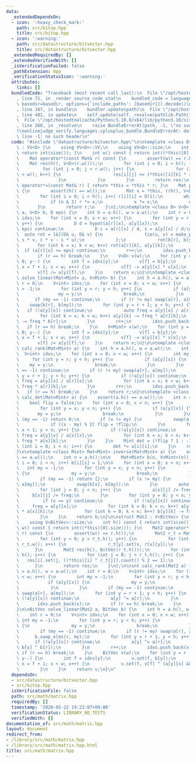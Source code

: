 ```yaml
---
data:
  _extendedDependsOn:
  - icon: ':heavy_check_mark:'
    path: src/bitop.hpp
    title: src/bitop.hpp
  - icon: ':warning:'
    path: src/datastructure/bitvector.hpp
    title: src/datastructure/bitvector.hpp
  _extendedRequiredBy: []
  _extendedVerifiedWith: []
  _isVerificationFailed: false
  _pathExtension: hpp
  _verificationStatusIcon: ':warning:'
  attributes:
    links: []
  bundledCode: "Traceback (most recent call last):\n  File \"/opt/hostedtoolcache/Python/3.10.0/x64/lib/python3.10/site-packages/onlinejudge_verify/documentation/build.py\"\
    , line 71, in _render_source_code_stat\n    bundled_code = language.bundle(stat.path,\
    \ basedir=basedir, options={'include_paths': [basedir]}).decode()\n  File \"/opt/hostedtoolcache/Python/3.10.0/x64/lib/python3.10/site-packages/onlinejudge_verify/languages/cplusplus.py\"\
    , line 187, in bundle\n    bundler.update(path)\n  File \"/opt/hostedtoolcache/Python/3.10.0/x64/lib/python3.10/site-packages/onlinejudge_verify/languages/cplusplus_bundle.py\"\
    , line 401, in update\n    self.update(self._resolve(pathlib.Path(included), included_from=path))\n\
    \  File \"/opt/hostedtoolcache/Python/3.10.0/x64/lib/python3.10/site-packages/onlinejudge_verify/languages/cplusplus_bundle.py\"\
    , line 260, in _resolve\n    raise BundleErrorAt(path, -1, \"no such header\"\
    )\nonlinejudge_verify.languages.cplusplus_bundle.BundleErrorAt: datastructure/bitvector.hpp:\
    \ line -1: no such header\n"
  code: "#include \"datastructure/bitvector.hpp\"\n\ntemplate <class D> struct Mat\
    \ : VV<D> {\n    using VV<D>::VV;\n    using VV<D>::size;\n    int h() const {\
    \ return int(size()); }\n    int w() const { return int((*this)[0].size()); }\n\
    \    Mat operator*(const Mat& r) const {\n        assert(w() == r.h());\n    \
    \    Mat res(h(), V<D>(r.w()));\n        for (int i = 0; i < h(); i++) {\n   \
    \         for (int j = 0; j < r.w(); j++) {\n                for (int k = 0; k\
    \ < w(); k++) {\n                    res[i][j] += (*this)[i][k] * r[k][j];\n \
    \               }\n            }\n        }\n        return res;\n    }\n    Mat&\
    \ operator*=(const Mat& r) { return *this = *this * r; }\n    Mat pow(ll n) const\
    \ {\n        assert(h() == w());\n        Mat x = *this, r(h(), V<D>(w()));\n\
    \        for (int i = 0; i < h(); i++) r[i][i] = D(1);\n        while (n) {\n\
    \            if (n & 1) r *= x;\n            x *= x;\n            n >>= 1;\n \
    \       }\n        return r;\n    }\n};\n\ntemplate <class D> V<D> solve_linear(Mat<D>\
    \ a, V<D> b, D eps) {\n    int h = a.h(), w = a.w();\n    int r = 0;\n    V<int>\
    \ idxs;\n    for (int x = 0; x < w; x++) {\n        for (int y = r + 1; y < h;\
    \ y++) {\n            D d = hypot(a[r][x], a[y][x]);\n            if (abs(d) <=\
    \ eps) continue;\n            D c = a[r][x] / d, s = a[y][x] / d;\n          \
    \  auto rot = [&](D& u, D& v) {\n                tie(u, v) = make_pair(c * u +\
    \ s * v, c * v - s * u);\n            };\n            rot(b[r], b[y]);\n     \
    \       for (int k = x; k < w; k++) rot(a[r][k], a[y][k]);\n        }\n      \
    \  if (a[r][x] <= eps) continue;\n        r++;\n        idxs.push_back(x);\n \
    \       if (r == h) break;\n    }\n    V<D> v(w);\n    for (int y = r - 1; y >=\
    \ 0; y--) {\n        int f = idxs[y];\n        v[f] = b[y];\n        for (int\
    \ x = f + 1; x < w; x++) {\n            v[f] -= a[y][x] * v[x];\n        }\n \
    \       v[f] /= a[y][f];\n    }\n    return v;\n}\n\ntemplate <class Mint> V<Mint>\
    \ solve_linear(Mat<Mint> a, V<Mint> b) {\n    int h = a.h(), w = a.w();\n    int\
    \ r = 0;\n    V<int> idxs;\n    for (int x = 0; x < w; x++) {\n        int my\
    \ = -1;\n        for (int y = r; y < h; y++) {\n            if (a[y][x]) {\n \
    \               my = y;\n                break;\n            }\n        }\n  \
    \      if (my == -1) continue;\n        if (r != my) swap(a[r], a[my]);\n    \
    \    swap(b[r], b[my]);\n        for (int y = r + 1; y < h; y++) {\n         \
    \   if (!a[y][x]) continue;\n            auto freq = a[y][x] / a[r][x];\n    \
    \        for (int k = x; k < w; k++) a[y][k] -= freq * a[r][k];\n            b[y]\
    \ -= freq * b[r];\n        }\n        r++;\n        idxs.push_back(x);\n     \
    \   if (r == h) break;\n    }\n    V<Mint> v(w);\n    for (int y = r - 1; y >=\
    \ 0; y--) {\n        int f = idxs[y];\n        v[f] = b[y];\n        for (int\
    \ x = f + 1; x < w; x++) {\n            v[f] -= a[y][x] * v[x];\n        }\n \
    \       v[f] /= a[y][f];\n    }\n    return v;\n}\n\ntemplate <class Mint> int\
    \ calc_rank(Mat<Mint> a) {\n    int h = a.h(), w = a.w();\n    int r = 0;\n  \
    \  V<int> idxs;\n    for (int x = 0; x < w; x++) {\n        int my = -1;\n   \
    \     for (int y = r; y < h; y++) {\n            if (a[y][x]) {\n            \
    \    my = y;\n                break;\n            }\n        }\n        if (my\
    \ == -1) continue;\n        if (r != my) swap(a[r], a[my]);\n        for (int\
    \ y = r + 1; y < h; y++) {\n            if (!a[y][x]) continue;\n            auto\
    \ freq = a[y][x] / a[r][x];\n            for (int k = x; k < w; k++) a[y][k] -=\
    \ freq * a[r][k];\n        }\n        r++;\n        idxs.push_back(x);\n     \
    \   if (r == h) break;\n    }\n    return r;\n}\n\ntemplate <class Mint> Mint\
    \ calc_det(Mat<Mint> a) {\n    assert(a.h() == a.w());\n    int n = a.h();\n\n\
    \    bool flip = false;\n    for (int x = 0; x < n; x++) {\n        int my = -1;\n\
    \        for (int y = x; y < n; y++) {\n            if (a[y][x]) {\n         \
    \       my = y;\n                break;\n            }\n        }\n        if\
    \ (my == -1) return 0;\n        if (x != my) {\n            swap(a[x], a[my]);\n\
    \            if ((x - my) % 2) flip = !flip;\n        }\n        for (int y =\
    \ x + 1; y < n; y++) {\n            if (!a[y][x]) continue;\n            auto\
    \ freq = a[y][x] / a[x][x];\n            for (int k = x; k < n; k++) a[y][k] -=\
    \ freq * a[x][k];\n        }\n    }\n    Mint det = (!flip ? 1 : -1);\n    for\
    \ (int i = 0; i < n; i++) {\n        det *= a[i][i];\n    }\n    return det;\n\
    }\n\ntemplate <class Mint> Mat<Mint> inverse(Mat<Mint> a) {\n    assert(a.h()\
    \ == a.w());\n    int n = a.h();\n\n    Mat<Mint> b(n, V<Mint>(n));\n    for (int\
    \ i = 0; i < n; i++) b[i][i] = 1;\n\n    for (int x = 0; x < n; x++) {\n     \
    \   int my = -1;\n        for (int y = x; y < n; y++) {\n            if (a[y][x])\
    \ {\n                my = y;\n                break;\n            }\n        }\n\
    \        if (my == -1) return {};\n        if (x != my) {\n            swap(a[x],\
    \ a[my]);\n            swap(b[x], b[my]);\n        }\n        auto freq = a[x][x];\n\
    \        for (int j = 0; j < n; j++) {\n            a[x][j] /= freq;\n       \
    \     b[x][j] /= freq;\n        }\n        for (int y = 0; y < n; y++) {\n   \
    \         if (x == y) continue;\n            if (!a[y][x]) continue;\n       \
    \     freq = a[y][x];\n            for (int k = 0; k < n; k++) a[y][k] -= freq\
    \ * a[x][k];\n            for (int k = 0; k < n; k++) b[y][k] -= freq * b[x][k];\n\
    \        }\n    }\n    return b;\n}\n\nstruct Mat2 : V<BitVec> {\n    using V<BitVec>::V;\n\
    \    using V<BitVec>::size;\n    int h() const { return int(size()); }\n    int\
    \ w() const { return int((*this)[0].size()); }\n    Mat2 operator*(const Mat2&\
    \ r) const {\n        assert(w() == r.h());\n        Mat2 r_t = Mat2(r.h(), BitVec(r.w()));\n\
    \        for (int y = 0; y < r_t.h(); y++) {\n            for (int x = 0; x <\
    \ r_t.w(); x++) {\n                r_t[y].set(x, r[x][y]);\n            }\n  \
    \      }\n        Mat2 res(h(), BitVec(r_t.h()));\n        for (int i = 0; i <\
    \ h(); i++) {\n            for (int j = 0; j < r_t.h(); j++) {\n             \
    \   res[i].set(j, ((*this)[i] ^ r_t[j]).count() % 2 == 1);\n            }\n  \
    \      }\n        return res;\n    }\n};\n\nint calc_rank(Mat2 a) {\n    int h\
    \ = a.h(), w = a.w();\n    int r = 0;\n    V<int> idxs;\n    for (int x = 0; x\
    \ < w; x++) {\n        int my = -1;\n        for (int y = r; y < h; y++) {\n \
    \           if (a[y][x]) {\n                my = y;\n                break;\n\
    \            }\n        }\n        if (my == -1) continue;\n        if (r != my)\
    \ swap(a[r], a[my]);\n        for (int y = r + 1; y < h; y++) {\n            if\
    \ (!a[y][x]) continue;\n            a[y] ^= a[r];\n        }\n        r++;\n \
    \       idxs.push_back(x);\n        if (r == h) break;\n    }\n    return r;\n\
    }\n\nBitVec solve_linear(Mat2 a, BitVec b) {\n    int h = a.h(), w = a.w();\n\
    \    int r = 0;\n    V<int> idxs;\n    for (int x = 0; x < w; x++) {\n       \
    \ int my = -1;\n        for (int y = r; y < h; y++) {\n            if (a[y][x])\
    \ {\n                my = y;\n                break;\n            }\n        }\n\
    \        if (my == -1) continue;\n        if (r != my) swap(a[r], a[my]);\n  \
    \      b.swap_elms(r, my);\n        for (int y = r + 1; y < h; y++) {\n      \
    \      if (!a[y][x]) continue;\n            a[y] ^= a[r];\n            b.set(y,\
    \ b[y] ^ b[r]);\n        }\n        r++;\n        idxs.push_back(x);\n       \
    \ if (r == h) break;\n    }\n    BitVec v(w);\n    for (int y = r - 1; y >= 0;\
    \ y--) {\n        int f = idxs[y];\n        v.set(f, b[y]);\n        for (int\
    \ x = f + 1; x < w; x++) {\n            v.set(f, v[f] ^ (a[y][x] && v[x]));\n\
    \        }\n    }\n    return v;\n}\n"
  dependsOn:
  - src/datastructure/bitvector.hpp
  - src/bitop.hpp
  isVerificationFile: false
  path: src/math/matrix.hpp
  requiredBy: []
  timestamp: '2020-05-22 19:22:07+09:00'
  verificationStatus: LIBRARY_NO_TESTS
  verifiedWith: []
documentation_of: src/math/matrix.hpp
layout: document
redirect_from:
- /library/src/math/matrix.hpp
- /library/src/math/matrix.hpp.html
title: src/math/matrix.hpp
---
```

